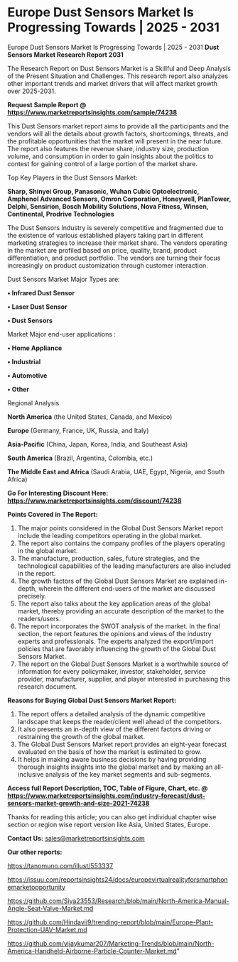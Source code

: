 # Europe Dust Sensors Market Is Progressing Towards | 2025 - 2031
 Europe Dust Sensors Market Is Progressing Towards | 2025 - 2031
<strong>Dust Sensors Market Research Report 2031</strong>

The Research Report on Dust Sensors Market is a Skillful and Deep Analysis of the Present Situation and Challenges. This research report also analyzes other important trends and market drivers that will affect market growth over 2025-2031.

<strong>Request Sample Report @ <a href=https://www.marketreportsinsights.com/sample/74238>https://www.marketreportsinsights.com/sample/74238</a></strong>

This Dust Sensors market report aims to provide all the participants and the vendors will all the details about growth factors, shortcomings, threats, and the profitable opportunities that the market will present in the near future. The report also features the revenue share, industry size, production volume, and consumption in order to gain insights about the politics to contest for gaining control of a large portion of the market share.

Top Key Players in the Dust Sensors Market:

<strong>Sharp, Shinyei Group, Panasonic, Wuhan Cubic Optoelectronic, Amphenol Advanced Sensors, Omron Corporation, Honeywell, PlanTower, Delphi, Sensirion, Bosch Mobility Solutions, Nova Fitness, Winsen, Continental, Prodrive Technologies</strong>

The Dust Sensors Industry is severely competitive and fragmented due to the existence of various established players taking part in different marketing strategies to increase their market share. The vendors operating in the market are profiled based on price, quality, brand, product differentiation, and product portfolio. The vendors are turning their focus increasingly on product customization through customer interaction.

Dust Sensors Market Major Types are:

<strong>• Infrared Dust Sensor

• Laser Dust Sensor

• Dust Sensors</strong>

Market Major end-user applications :

<strong>• Home Appliance

• Industrial

• Automotive

• Other</strong>

Regional Analysis

</u><strong><b>North America</b></strong> (the United States, Canada, and Mexico)

<strong><b>Europe </b></strong>(Germany, France, UK, Russia, and Italy)

<strong><b>Asia-Pacific</b></strong> (China, Japan, Korea, India, and Southeast Asia)

<strong><b>South America</b></strong> (Brazil, Argentina, Colombia, etc.)

<strong><b>The Middle East and Africa</b></strong> (Saudi Arabia, UAE, Egypt, Nigeria, and South Africa)

<strong>Go For Interesting Discount Here: <a href=https://www.marketreportsinsights.com/discount/74238>https://www.marketreportsinsights.com/discount/74238</a></strong>

<strong>Points Covered in The Report:</strong>
<ol>
  <li>The major points considered in the Global Dust Sensors Market report include the leading competitors operating in the global market.</li>
  <li>The report also contains the company profiles of the players operating in the global market.</li>
  <li>The manufacture, production, sales, future strategies, and the technological capabilities of the leading manufacturers are also included in the report.</li>
  <li>The growth factors of the Global Dust Sensors Market are explained in-depth, wherein the different end-users of the market are discussed precisely.</li>
  <li>The report also talks about the key application areas of the global market, thereby providing an accurate description of the market to the readers/users.</li>
  <li>The report incorporates the SWOT analysis of the market. In the final section, the report features the opinions and views of the industry experts and professionals. The experts analyzed the export/import policies that are favorably influencing the growth of the Global Dust Sensors Market.</li>
  <li>The report on the Global Dust Sensors Market is a worthwhile source of information for every policymaker, investor, stakeholder, service provider, manufacturer, supplier, and player interested in purchasing this research document.</li>
</ol>
<strong>Reasons for Buying Global Dust Sensors Market Report:</strong>

<ol>
  <li>The report offers a detailed analysis of the dynamic competitive landscape that keeps the reader/client well ahead of the competitors.</li>
  <li>It also presents an in-depth view of the different factors driving or restraining the growth of the global market.</li>
  <li>The Global Dust Sensors Market report provides an eight-year forecast evaluated on the basis of how the market is estimated to grow.</li>
  <li>It helps in making aware business decisions by having providing thorough insights insights into the global market and by making an all-inclusive analysis of the key market segments and sub-segments.</li>
</ol>
<strong>Access full Report Description, TOC, Table of Figure, Chart, etc. @ <a href=https://www.marketreportsinsights.com/industry-forecast/dust-sensors-market-growth-and-size-2021-74238>https://www.marketreportsinsights.com/industry-forecast/dust-sensors-market-growth-and-size-2021-74238</a></strong>


Thanks for reading this article; you can also get individual chapter wise section or region wise report version like Asia, United States, Europe.

<strong>Contact Us:</strong>
sales@marketreportsinsights.com

<strong>Our other reports:</strong>

<a href=https://tanomuno.com/illust/553337>https://tanomuno.com/illust/553337</a>

<a href=https://issuu.com/reportsinsights24/docs/europevirtualrealityforsmartphonemarketopportunity>https://issuu.com/reportsinsights24/docs/europevirtualrealityforsmartphonemarketopportunity</a>

<a href=https://github.com/Siya23553/Research/blob/main/North-America-Manual-Angle-Seat-Valve-Market.md>https://github.com/Siya23553/Research/blob/main/North-America-Manual-Angle-Seat-Valve-Market.md</a>

<a href=https://github.com/Hindavii9/trending-report/blob/main/Europe-Plant-Protection-UAV-Market.md>https://github.com/Hindavii9/trending-report/blob/main/Europe-Plant-Protection-UAV-Market.md</a>

<a href=https://github.com/vijaykumar207/Marketing-Trends/blob/main/North-America-Handheld-Airborne-Particle-Counter-Market.md>https://github.com/vijaykumar207/Marketing-Trends/blob/main/North-America-Handheld-Airborne-Particle-Counter-Market.md</a>"
